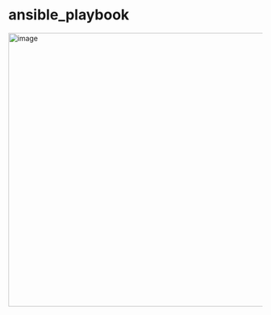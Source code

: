 # ansible_playbook

<img width="542" alt="image" src="https://github.com/rujulsrivastava/ansible_playbook/assets/71875214/6b804e28-59f5-44e3-8f9f-7b5bdac905b2">
